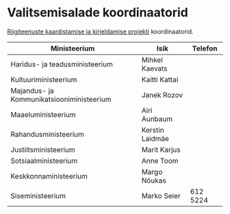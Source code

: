 # Valitsemisalade koordinaatorid

[Riigiteenuste kaardistamise ja kirjeldamise projekti](https://github.com/MKM-ITAO/riigiteenused) koordinaatorid.

Ministeerium | Isik | Telefon
--- | --- | ---
Haridus- ja teadusministeerium | Mihkel Kaevats | 
Kultuuriministeerium | Kaitti Kattai | 
Majandus- ja Kommunikatsiooniministeerium | Janek Rozov | 
Maaeluministeerium |  Airi Aunbaum | 
Rahandusministeerium | Kerstin Laidmäe | 
Justiitsministeerium | Marit Karjus | 
Sotsiaalministeerium | Anne Toom |  |Välisministeerium |  Hille Oidema | 
Keskkonnaministeerium | Margo Nõukas | 
Siseministeerium | Marko Seier | 612 5224
